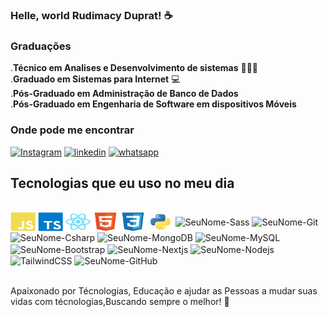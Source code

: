 ### Helle, world Rudimacy Duprat! ☕

<h3>Graduações</h3>
.<strong>Técnico em Analises e Desenvolvimento de sistemas</strong> 👨🏻‍💻 <br>
.<strong>Graduado em Sistemas para Internet</strong> 💻 <br>
.<strong>Pós-Graduado em Administração de Banco de Dados</strong> <br>
.<strong>Pós-Graduado em Engenharia de Software em dispositivos Móveis</strong> <br>

### Onde pode me encontrar
[![Instagram](https://img.shields.io/badge/Instagram-E4405F?style=for-the-badge&logo=instagram&logoColor=white)](https://instagram.com/rudi_duprat)
[![linkedin](	https://img.shields.io/badge/LinkedIn-0077B5?style=for-the-badge&logo=linkedin&logoColor=white)](https://www.linkedin.com/in/rudimacy-duprat-desenvolvimentosistemas/)
[![whatsapp](	https://img.shields.io/badge/WhatsApp-25D366?style=for-the-badge&logo=whatsapp&logoColor=white)](https://wa.me/qr/IVUETHSGRGPDH1/)
<br>




## Tecnologias que eu uso no meu dia

<div style="display: inline_block"><br>
  <img align="center" alt="Rafa-Js" height="30" width="40" src="https://raw.githubusercontent.com/devicons/devicon/master/icons/javascript/javascript-plain.svg">
  <img align="center" alt="Rafa-Ts" height="30" width="40" src="https://raw.githubusercontent.com/devicons/devicon/master/icons/typescript/typescript-plain.svg">
  <img align="center" alt="Rafa-React" height="30" width="40" src="https://raw.githubusercontent.com/devicons/devicon/master/icons/react/react-original.svg">
  <img align="center" alt="Rafa-HTML" height="30" width="40" src="https://raw.githubusercontent.com/devicons/devicon/master/icons/html5/html5-original.svg">
  <img align="center" alt="Rafa-CSS" height="30" width="40" src="https://raw.githubusercontent.com/devicons/devicon/master/icons/css3/css3-original.svg">
  <img align="center" alt="Rafa-Python" height="30" width="40" src="https://raw.githubusercontent.com/devicons/devicon/master/icons/python/python-original.svg">
<img align="center" alt="SeuNome-Sass" height="30" width="40" src="https://cdn.jsdelivr.net/gh/devicons/devicon/icons/sass/sass-original.svg">
<img align="center" alt="SeuNome-Git" height="30" width="40" src="https://cdn.jsdelivr.net/gh/devicons/devicon/icons/git/git-original.svg">
<img align="center" alt="SeuNome-Csharp" height="30" width="40" src="https://cdn.jsdelivr.net/gh/devicons/devicon/icons/csharp/csharp-original.svg">
<img align="center" alt="SeuNome-MongoDB" height="30" width="40" src="https://cdn.jsdelivr.net/gh/devicons/devicon/icons/mongodb/mongodb-original.svg">
<img align="center" alt="SeuNome-MySQL" height="30" width="40" src="https://cdn.jsdelivr.net/gh/devicons/devicon/icons/mysql/mysql-original.svg">
<img align="center" alt="SeuNome-Bootstrap" height="30" width="40" src="https://cdn.jsdelivr.net/gh/devicons/devicon/icons/bootstrap/bootstrap-original.svg">
<img align="center" alt="SeuNome-Nextjs" height="30" width="40" src="https://cdn.jsdelivr.net/gh/devicons/devicon/icons/nextjs/nextjs-original.svg">
<img align="center" alt="SeuNome-Nodejs" height="30" width="40" src="https://cdn.jsdelivr.net/gh/devicons/devicon/icons/nodejs/nodejs-original.svg">
<img align="center" alt="TailwindCSS" height="30" width="40" src="https://cdn.jsdelivr.net/gh/devicons/devicon/icons/tailwindcss/tailwindcss-original.svg">
<img align="center" alt="SeuNome-GitHub" height="30" width="40" src="https://cdn.jsdelivr.net/gh/devicons/devicon/icons/github/github-original.svg">







</div>



          
           
 
      
  


 
 </div><br/>

Apaixonado por Técnologias, Educação e ajudar as Pessoas a mudar suas vidas com técnologias,Buscando sempre o melhor! 🤝
